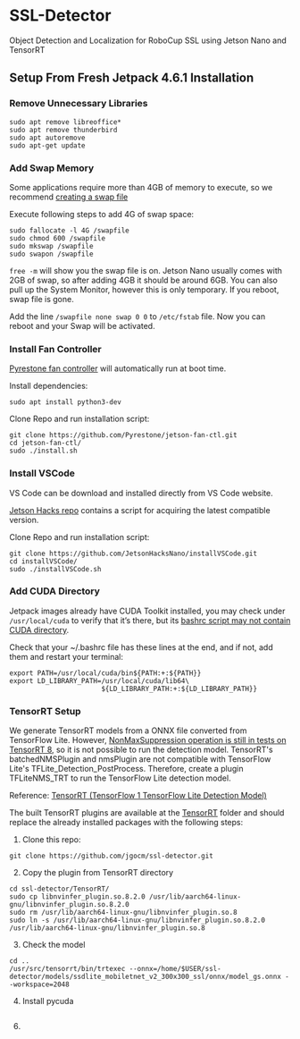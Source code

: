 # SSL-Detector
Object Detection and Localization for RoboCup SSL using Jetson Nano and TensorRT

## Setup From Fresh Jetpack 4.6.1 Installation

### Remove Unnecessary Libraries
```
sudo apt remove libreoffice*
sudo apt remove thunderbird
sudo apt autoremove
sudo apt-get update
```

### Add Swap Memory
Some applications require more than 4GB of memory to execute, so we recommend [creating a swap file](https://forums.developer.nvidia.com/t/creating-a-swap-file/65385)

Execute following steps to add 4G of swap space:
```
sudo fallocate -l 4G /swapfile
sudo chmod 600 /swapfile
sudo mkswap /swapfile
sudo swapon /swapfile

```

`free -m` will show you the swap file is on. Jetson Nano usually comes with 2GB of swap, so after adding 4GB it should be around 6GB. 
You can also pull up the System Monitor, however this is only temporary. If you reboot, swap file is gone.
 
Add the line `/swapfile none swap 0 0` to `/etc/fstab` file. Now you can reboot and your Swap will be activated.

### Install Fan Controller
[Pyrestone fan controller](https://github.com/Pyrestone/jetson-fan-ctl.git) will automatically run at boot time. 

Install dependencies:
```
sudo apt install python3-dev
```

Clone Repo and run installation script:
```
git clone https://github.com/Pyrestone/jetson-fan-ctl.git
cd jetson-fan-ctl/
sudo ./install.sh
```

### Install VSCode
VS Code can be download and installed directly from VS Code website.

[Jetson Hacks repo](https://github.com/JetsonHacksNano/installVSCode.git) contains a script for acquiring the latest compatible version.

Clone Repo and run installation script:
```
git clone https://github.com/JetsonHacksNano/installVSCode.git
cd installVSCode/
sudo ./installVSCode.sh
```

### Add CUDA Directory
Jetpack images already have CUDA Toolkit installed, you may check under `/usr/local/cuda` to verify that it’s there, but its [bashrc script may not contain CUDA directory](https://forums.developer.nvidia.com/t/cuda-nvcc-not-found/118068).

Check that your ~/.bashrc file has these lines at the end, and if not, add them and restart your terminal:
```
export PATH=/usr/local/cuda/bin${PATH:+:${PATH}}
export LD_LIBRARY_PATH=/usr/local/cuda/lib64\
                       ${LD_LIBRARY_PATH:+:${LD_LIBRARY_PATH}}
```

### TensorRT Setup
We generate TensorRT models from a ONNX file converted from TensorFlow Lite. However, [NonMaxSuppression operation is still in tests on TensorRT 8](https://github.com/onnx/onnx-tensorrt/blob/8.2-GA/docs/operators.md), so it is not possible to run the detection model. TensorRT's batchedNMSPlugin and nmsPlugin are not compatible with TensorFlow Lite's TFLite_Detection_PostProcess. Therefore, create a plugin TFLiteNMS_TRT to run the TensorFlow Lite detection model.

Reference: [TensorRT (TensorFlow 1 TensorFlow Lite Detection Model)](https://github.com/NobuoTsukamoto/tensorrt-examples/blob/main/python/detection/README.md)

The built TensorRT plugins are available at the [TensorRT](https://github.com/jgocm/ssl-detector/tree/main/TensorRT) folder and should replace the already installed packages with the following steps:

1. Clone this repo:
```
git clone https://github.com/jgocm/ssl-detector.git
```
2. Copy the plugin from TensorRT directory
```
cd ssl-detector/TensorRT/
sudo cp libnvinfer_plugin.so.8.2.0 /usr/lib/aarch64-linux-gnu/libnvinfer_plugin.so.8.2.0
sudo rm /usr/lib/aarch64-linux-gnu/libnvinfer_plugin.so.8
sudo ln -s /usr/lib/aarch64-linux-gnu/libnvinfer_plugin.so.8.2.0 /usr/lib/aarch64-linux-gnu/libnvinfer_plugin.so.8
```
3. Check the model
```
cd ..
/usr/src/tensorrt/bin/trtexec --onnx=/home/$USER/ssl-detector/models/ssdlite_mobiletnet_v2_300x300_ssl/onnx/model_gs.onnx --workspace=2048
```
4. Install pycuda
```
```
6. 


